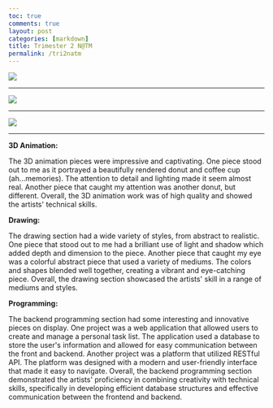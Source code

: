 ```yaml
---
toc: true
comments: true
layout: post
categories: [markdown]
title: Trimester 2 N@TM
permalink: /tri2natm
---
```


![]({{site.baseurl}}/images/IMG_0481.png)

---

![]({{site.baseurl}}/images/Screenshot2023-02-14195656.png)

---

![]({{site.baseurl}}/images/Screenshot2023-02-27220243.png)

---

**3D Animation:**

The 3D animation pieces were impressive and captivating. One piece stood out to me as it portrayed a beautifully rendered donut and coffee cup (ah...memories). The attention to detail and lighting made it seem almost real. Another piece that caught my attention was another donut, but different. Overall, the 3D animation work was of high quality and showed the artists' technical skills.

**Drawing:**

The drawing section had a wide variety of styles, from abstract to realistic. One piece that stood out to me had a brilliant use of light and shadow which added depth and dimension to the piece. Another piece that caught my eye was a colorful abstract piece that used a variety of mediums. The colors and shapes blended well together, creating a vibrant and eye-catching piece. Overall, the drawing section showcased the artists' skill in a range of mediums and styles.

**Programming:**

The backend programming section had some interesting and innovative pieces on display. One project was a web application that allowed users to create and manage a personal task list. The application used a database to store the user's information and allowed for easy communication between the front and backend. Another project was a platform that utilized RESTful API. The platform was designed with a modern and user-friendly interface that made it easy to navigate. Overall, the backend programming section demonstrated the artists' proficiency in combining creativity with technical skills, specifically in developing efficient database structures and effective communication between the frontend and backend.